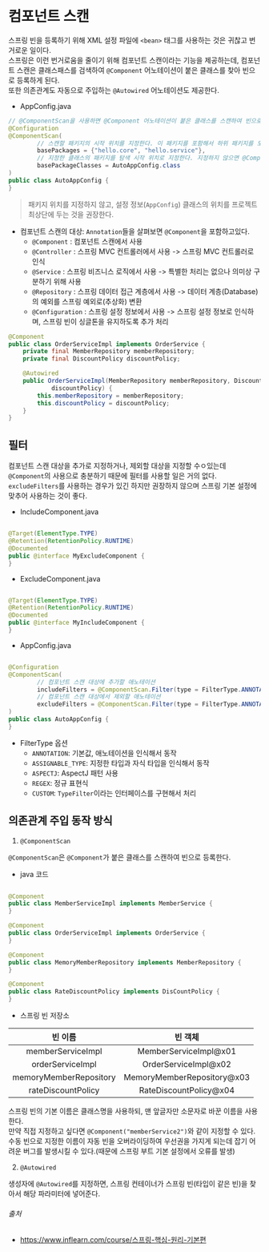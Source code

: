 # 컴포넌트 스캔

스프링 빈을 등록하기 위해 XML 설정 파일에 `<bean>` 태그를 사용하는 것은 귀찮고 번거로운 일이다.  
스프링은 이런 번거로움을 줄이기 위해 컴포넌트 스캔이라는 기능을 제공하는데, 컴포넌트 스캔은 클래스패스를 검색하여 `@Component` 어노테이션이 붙은 클래스를 찾아 빈으로 등록하게 된다.  
또한 의존관계도 자동으로 주입하는 `@Autowired` 어노테이션도 제공한다.

- AppConfig.java

```java
// @ComponentScan을 사용하면 @Component 어노테이션이 붙은 클래스를 스캔하여 빈으로 등록한다.  
@Configuration
@ComponentScan(
        // 스캔할 패키지의 시작 위치를 지정한다. 이 패키지를 포함해서 하위 패키지를 모두 스캔한다.
        basePackages = {"hello.core", "hello.service"},
        // 지정한 클래스의 패키지를 탐색 시작 위치로 지정한다. 지정하지 않으면 @ComponentScan이 붙은 설정 정보 클래스의 패키지가 시작 위치가 된다.
        basePackageClasses = AutoAppConfig.class
)
public class AutoAppConfig {
}
```

> 패키지 위치를 지정하지 않고, 설정 정보(`AppConfig`) 클래스의 위치를 프로젝트 최상단에 두는 것을 권장한다.

- 컴포넌트 스캔의 대상: `Annotation`들을 살펴보면 `@Component`을 포함하고있다.
    - `@Component` : 컴포넌트 스캔에서 사용
    - `@Controller` : 스프링 MVC 컨트롤러에서 사용 -> 스프링 MVC 컨트롤러로 인식
    - `@Service` : 스프링 비즈니스 로직에서 사용 -> 특별한 처리는 없으나 의미상 구분하기 위해 사용
    - `@Repository` : 스프링 데이터 접근 계층에서 사용 -> 데이터 계층(Database)의 예외를 스프링 예외로(추상화) 변환
    - `@Configuration` : 스프링 설정 정보에서 사용 -> 스프링 설정 정보로 인식하며, 스프링 빈이 싱글톤을 유지하도록 추가 처리

```java
@Component
public class OrderServiceImpl implements OrderService {
    private final MemberRepository memberRepository;
    private final DiscountPolicy discountPolicy;

    @Autowired
    public OrderServiceImpl(MemberRepository memberRepository, DiscountPolicy
            discountPolicy) {
        this.memberRepository = memberRepository;
        this.discountPolicy = discountPolicy;
    }
}
```

## 필터

컴포넌트 스캔 대상을 추가로 지정하거나, 제외할 대상을 지정할 수ㅇ있는데 `@Component`의 사용으로 충분하기 때문에 필터를 사용할 일은 거의 없다.  
`excludeFilters`를 사용하는 경우가 있긴 하지만 권장하지 않으며 스프링 기본 설정에 맞추어 사용하는 것이 좋다.

- IncludeComponent.java

```java

@Target(ElementType.TYPE)
@Retention(RetentionPolicy.RUNTIME)
@Documented
public @interface MyExcludeComponent {
}
```

- ExcludeComponent.java

```java

@Target(ElementType.TYPE)
@Retention(RetentionPolicy.RUNTIME)
@Documented
public @interface MyIncludeComponent {
}
```

- AppConfig.java

```java

@Configuration
@ComponentScan(
        // 컴포넌트 스캔 대상에 추가할 애노테이션
        includeFilters = @ComponentScan.Filter(type = FilterType.ANNOTATION, classes = MyIncludeComponent.class),
        // 컴포넌트 스캔 대상에서 제외할 애노테이션
        excludeFilters = @ComponentScan.Filter(type = FilterType.ANNOTATION, classes = MyExcludeComponent.class)
)
public class AutoAppConfig {
}
```

- FilterType 옵션
    - `ANNOTATION`: 기본값, 애노테이션을 인식해서 동작
    - `ASSIGNABLE_TYPE`: 지정한 타입과 자식 타입을 인식해서 동작
    - `ASPECTJ`: AspectJ 패턴 사용
    - `REGEX`: 정규 표현식
    - `CUSTOM`: `TypeFilter`이라는 인터페이스를 구현해서 처리

## 의존관계 주입 동작 방식

1. `@ComponentScan`

`@ComponentScan`은 `@Component`가 붙은 클래스를 스캔하여 빈으로 등록한다.

- java 코드

```java

@Component
public class MemberServiceImpl implements MemberService {
}

@Component
public class OrderServiceImpl implements OrderService {
}

@Component
public class MemoryMemberRepository implements MemberRepository {
}

@Component
public class RateDiscountPolicy implements DisCountPolicy {
}
```

- 스프링 빈 저장소

|          빈 이름          |            빈 객체            |
|:----------------------:|:--------------------------:|
|   memberServiceImpl    |   MemberServiceImpl@x01    |
|    orderServiceImpl    |    OrderServiceImpl@x02    |
| memoryMemberRepository | MemoryMemberRepository@x03 |
|   rateDiscountPolicy   |   RateDiscountPolicy@x04   |

스프링 빈의 기본 이름은 클래스명을 사용하되, 맨 앞글자만 소문자로 바꾼 이름을 사용한다.  
만약 직접 지정하고 싶다면 `@Component("memberService2")`와 같이 지정할 수 있다.  
수동 빈으로 지정한 이름이 자동 빈을 오버라이딩하여 우선권을 가지게 되는데 잡기 어려운 버그를 발생시킬 수 있다.(때문에 스프링 부트 기본 설정에서 오류를 발생)

2. `@Autowired`

생성자에 `@Autowired`를 지정하면, 스프링 컨테이너가 스프링 빈(타입이 같은 빈)을 찾아서 해당 파라미터에 넣어준다.

###### 출처

- https://www.inflearn.com/course/스프링-핵심-원리-기본편